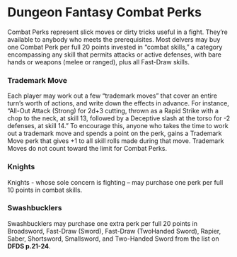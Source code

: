 # Dungeon Fantasy Combat Perks
Combat Perks represent slick moves or dirty tricks useful in a fight. They’re available to anybody who meets the prerequisites. Most delvers may buy one Combat Perk per full 20 points invested in “combat skills,” a category encompassing any skill that permits attacks or active defenses, with bare hands or weapons (melee or ranged), plus all Fast-Draw skills.

### Trademark Move
Each player may work out a few “trademark moves” that cover an entire turn’s worth of actions, and write down the effects in advance. For instance, “All-Out Attack (Strong) for 2d+3 cutting, thrown as a Rapid Strike with a chop to the neck, at skill 13, followed by a Deceptive slash at the torso for -2 defenses, at skill 14.” To encourage this, anyone who takes the time to work out a trademark move and spends a point on the perk, gains a Trademark Move perk that gives +1 to all skill rolls made during that move. Trademark Moves do not count toward the limit for Combat Perks.


### Knights
Knights - whose sole concern is fighting – may purchase one perk per full 10 points in combat skills.

### Swashbucklers
Swashbucklers may purchase one extra perk per full 20 points in Broadsword, Fast-Draw (Sword), Fast-Draw (TwoHanded Sword), Rapier, Saber, Shortsword, Smallsword, and Two-Handed Sword from the list on **DFDS p.21-24**. 